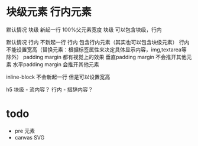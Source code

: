 # 块级元素 行内元素


默认情况 块级 新起一行 100%父元素宽度
块级 可以包含块级，行内

默认情况 行内 不新起一行
行内 包含行内元素（其实也可以包含块级元素）
行内 不能设置宽高（替换元素：根据标签属性来决定具体显示内容，img,textarea等 除外）
padding margin 都有视觉上的效果
垂直padding margin 不会推开其他元素
水平padding margin 会推开其他元素

inline-block 不会新起一行 但是可以设置宽高

h5 
块级 - 流内容？
行内 - 措辞内容？

# todo 

- pre 元素 
- canvas SVG
